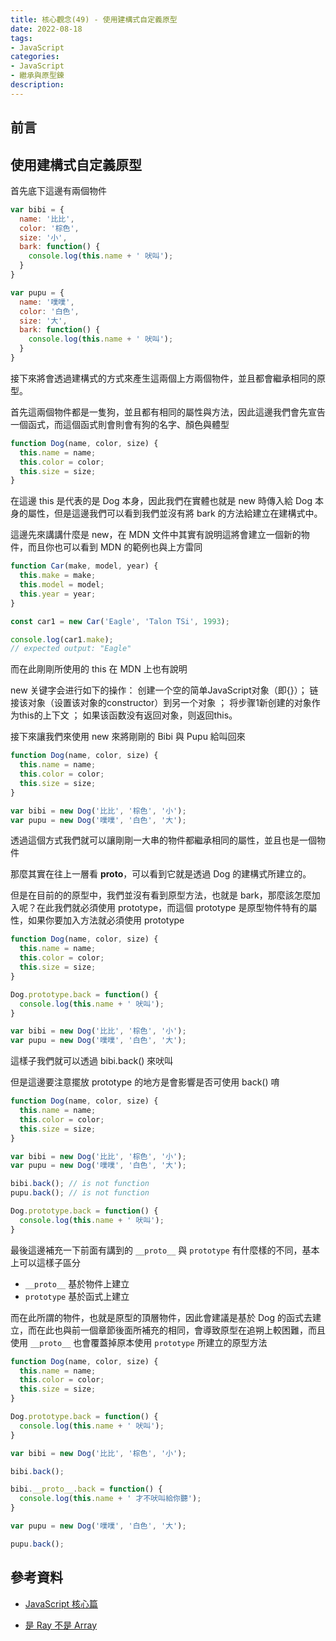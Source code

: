 ```yaml
---
title: 核心觀念(49) - 使用建構式自定義原型
date: 2022-08-18
tags:
- JavaScript
categories:
- JavaScript
- 繼承與原型鍊
description:
---
```


## 前言


## 使用建構式自定義原型

首先底下這邊有兩個物件

```javascript
var bibi = {
  name: '比比',
  color: '棕色',
  size: '小',
  bark: function() {
    console.log(this.name + ' 吠叫');
  }
}

var pupu = {
  name: '噗噗',
  color: '白色',
  size: '大',
  bark: function() {
    console.log(this.name + ' 吠叫');
  }
}
```

接下來將會透過建構式的方式來產生這兩個上方兩個物件，並且都會繼承相同的原型。

首先這兩個物件都是一隻狗，並且都有相同的屬性與方法，因此這邊我們會先宣告一個函式，而這個函式則會則會有狗的名字、顏色與體型


```javascript
function Dog(name, color, size) {
  this.name = name;
  this.color = color;
  this.size = size;
}

```

在這邊 this 是代表的是 Dog 本身，因此我們在實體也就是 new 時傳入給 Dog 本身的屬性，但是這邊我們可以看到我們並沒有將 bark 的方法給建立在建構式中。

這邊先來講講什麼是 new，在 MDN 文件中其實有說明這將會建立一個新的物件，而且你也可以看到 MDN 的範例也與上方雷同


```javascript
function Car(make, model, year) {
  this.make = make;
  this.model = model;
  this.year = year;
}

const car1 = new Car('Eagle', 'Talon TSi', 1993);

console.log(car1.make);
// expected output: "Eagle"

```

而在此剛剛所使用的 this 在 MDN 上也有說明

new 关键字会进行如下的操作：
创建一个空的简单JavaScript对象（即{}）；
链接该对象（设置该对象的constructor）到另一个对象 ；
将步骤1新创建的对象作为this的上下文 ；
如果该函数没有返回对象，则返回this。

接下來讓我們來使用 new 來將剛剛的 Bibi 與 Pupu 給叫回來


```javascript
function Dog(name, color, size) {
  this.name = name;
  this.color = color;
  this.size = size;
}

var bibi = new Dog('比比', '棕色', '小');
var pupu = new Dog('噗噗', '白色', '大');

```

透過這個方式我們就可以讓剛剛一大串的物件都繼承相同的屬性，並且也是一個物件



那麼其實在往上一層看 __proto__，可以看到它就是透過 Dog 的建構式所建立的。

但是在目前的的原型中，我們並沒有看到原型方法，也就是 bark，那麼該怎麼加入呢？在此我們就必須使用 prototype，而這個 prototype 是原型物件特有的屬性，如果你要加入方法就必須使用 prototype


```javascript
function Dog(name, color, size) {
  this.name = name;
  this.color = color;
  this.size = size;
}

Dog.prototype.back = function() {
  console.log(this.name + ' 吠叫');
}

var bibi = new Dog('比比', '棕色', '小');
var pupu = new Dog('噗噗', '白色', '大');

```

這樣子我們就可以透過 bibi.back() 來吠叫




但是這邊要注意擺放 prototype 的地方是會影響是否可使用 back() 唷


```javascript
function Dog(name, color, size) {
  this.name = name;
  this.color = color;
  this.size = size;
}

var bibi = new Dog('比比', '棕色', '小');
var pupu = new Dog('噗噗', '白色', '大');

bibi.back(); // is not function
pupu.back(); // is not function

Dog.prototype.back = function() {
  console.log(this.name + ' 吠叫');
}

```

最後這邊補充一下前面有講到的 `__proto__` 與 `prototype` 有什麼樣的不同，基本上可以這樣子區分

- `__proto__` 基於物件上建立
- `prototype` 基於函式上建立

而在此所謂的物件，也就是原型的頂層物件，因此會建議是基於 Dog 的函式去建立，而在此也與前一個章節後面所補充的相同，會導致原型在追朔上較困難，而且使用 `__proto__` 也會覆蓋掉原本使用 `prototype` 所建立的原型方法


```javascript
function Dog(name, color, size) {
  this.name = name;
  this.color = color;
  this.size = size;
}

Dog.prototype.back = function() {
  console.log(this.name + ' 吠叫');
}

var bibi = new Dog('比比', '棕色', '小');

bibi.back();

bibi.__proto__.back = function() {
  console.log(this.name + ' 才不吠叫給你聽');
}

var pupu = new Dog('噗噗', '白色', '大');

pupu.back();

```



## 參考資料
- [JavaScript 核心篇](https://www.hexschool.com/courses/js-core.html)

- [是 Ray 不是 Array](https://israynotarray.com/javascript/20210206/2006786/)
